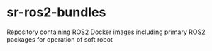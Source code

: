 # sr-ros2-bundles
Repository containing ROS2 Docker images including primary ROS2 packages for operation of soft robot
